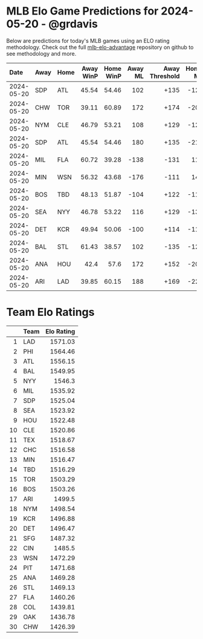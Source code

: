 # MLB Elo Game Predictions for 2024-05-20 - @grdavis
Below are predictions for today's MLB games using an ELO rating methodology. Check out the full [mlb-elo-advantage](https://github.com/grdavis/mlb-elo-advantage) repository on github to see methodology and more.

| Date       | Away   | Home   |   Away WinP |   Home WinP |   Away ML |   Away Threshold |   Home ML |   Home Threshold |
|:-----------|:-------|:-------|------------:|------------:|----------:|-----------------:|----------:|-----------------:|
| 2024-05-20 | SDP    | ATL    |       45.54 |       54.46 |       102 |             +135 |      -120 |             -104 |
| 2024-05-20 | CHW    | TOR    |       39.11 |       60.89 |       172 |             +174 |      -205 |             -132 |
| 2024-05-20 | NYM    | CLE    |       46.79 |       53.21 |       108 |             +129 |      -126 |             +101 |
| 2024-05-20 | SDP    | ATL    |       45.54 |       54.46 |       180 |             +135 |      -215 |             -104 |
| 2024-05-20 | MIL    | FLA    |       60.72 |       39.28 |      -138 |             -131 |       118 |             +172 |
| 2024-05-20 | MIN    | WSN    |       56.32 |       43.68 |      -176 |             -111 |       148 |             +145 |
| 2024-05-20 | BOS    | TBD    |       48.13 |       51.87 |      -104 |             +122 |      -112 |             +106 |
| 2024-05-20 | SEA    | NYY    |       46.78 |       53.22 |       116 |             +129 |      -136 |             +101 |
| 2024-05-20 | DET    | KCR    |       49.94 |       50.06 |      -100 |             +114 |      -118 |             +114 |
| 2024-05-20 | BAL    | STL    |       61.43 |       38.57 |       102 |             -135 |      -120 |             +177 |
| 2024-05-20 | ANA    | HOU    |       42.4  |       57.6  |       172 |             +152 |      -205 |             -117 |
| 2024-05-20 | ARI    | LAD    |       39.85 |       60.15 |       188 |             +169 |      -225 |             -128 |

# Team Elo Ratings
|    | Team   |   Elo Rating |
|---:|:-------|-------------:|
|  1 | LAD    |      1571.03 |
|  2 | PHI    |      1564.46 |
|  3 | ATL    |      1556.15 |
|  4 | BAL    |      1549.95 |
|  5 | NYY    |      1546.3  |
|  6 | MIL    |      1535.92 |
|  7 | SDP    |      1525.04 |
|  8 | SEA    |      1523.92 |
|  9 | HOU    |      1522.48 |
| 10 | CLE    |      1520.86 |
| 11 | TEX    |      1518.67 |
| 12 | CHC    |      1516.58 |
| 13 | MIN    |      1516.47 |
| 14 | TBD    |      1516.29 |
| 15 | TOR    |      1503.29 |
| 16 | BOS    |      1503.26 |
| 17 | ARI    |      1499.5  |
| 18 | NYM    |      1498.54 |
| 19 | KCR    |      1496.88 |
| 20 | DET    |      1496.47 |
| 21 | SFG    |      1487.32 |
| 22 | CIN    |      1485.5  |
| 23 | WSN    |      1472.29 |
| 24 | PIT    |      1471.68 |
| 25 | ANA    |      1469.28 |
| 26 | STL    |      1469.13 |
| 27 | FLA    |      1460.26 |
| 28 | COL    |      1439.81 |
| 29 | OAK    |      1436.78 |
| 30 | CHW    |      1426.39 |